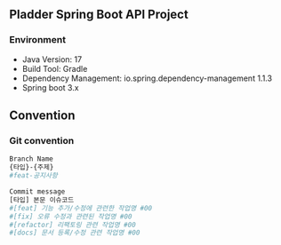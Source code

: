 ## Pladder Spring Boot API Project
### Environment
- Java Version: 17
- Build Tool: Gradle
- Dependency Management: io.spring.dependency-management 1.1.3
- Spring boot 3.x



## Convention
### Git convention
```bash
Branch Name
{타입}-{주제}
#feat-공지사항

Commit message
[타입] 본문 이슈코드
#[feat] 기능 추가/수정에 관련한 작업명 #00
#[fix] 오류 수정과 관련된 작업명 #00
#[refactor] 리팩토링 관련 작업명 #00
#[docs] 문서 등록/수정 관련 작업명 #00

```

<br>  
